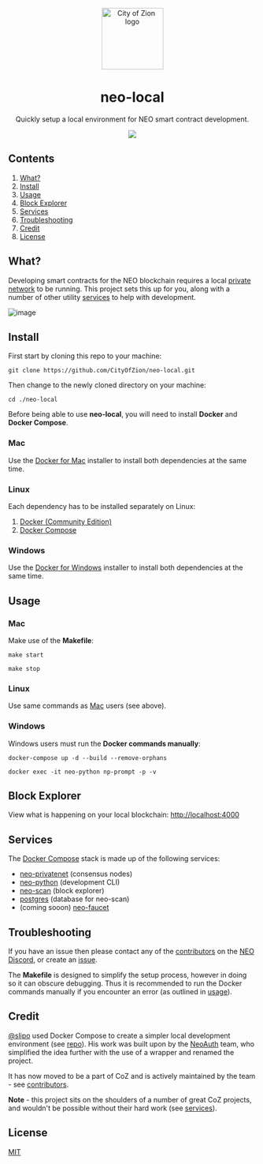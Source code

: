 <p align="center">
  <img
    src="http://res.cloudinary.com/vidsy/image/upload/v1503160820/CoZ_Icon_DARKBLUE_200x178px_oq0gxm.png"
    width="125px"
    alt="City of Zion logo">
</p>

<h1 align="center">neo-local</h1>

<p align="center">
  Quickly setup a local environment for NEO smart contract development.
</p>

<p align="center">
  <a href="https://travis-ci.org/CityOfZion/neo-local">
    <img src="https://img.shields.io/travis/CityOfZion/neo-local/master.svg">
  </a>
</p>

## Contents

1. [What?](#what)
1. [Install](#install)
1. [Usage](#usage)
1. [Block Explorer](#block-explorer)
1. [Services](#services)
1. [Troubleshooting](#troubleshooting)
1. [Credit](#credit)
1. [License](#license)

## What?

Developing smart contracts for the NEO blockchain requires a local 
[private network](https://hub.docker.com/r/cityofzion/neo-privatenet/) to be running. This project 
sets this up for you, along with a number of other utility [services](#services) to help with development.

![image](https://user-images.githubusercontent.com/2796074/36632958-9247f8ba-198d-11e8-8055-f096141902d9.png)

## Install

First start by cloning this repo to your machine:

```
git clone https://github.com/CityOfZion/neo-local.git
```

Then change to the newly cloned directory on your machine:

```
cd ./neo-local
```

Before being able to use **neo-local**, you will need to install **Docker** and **Docker Compose**.

### Mac

Use the [Docker for Mac](https://docs.docker.com/docker-for-mac/install/) installer to install both 
dependencies at the same time.

### Linux

Each dependency has to be installed separately on Linux:

1. [Docker (Community Edition)](https://store.docker.com/search?offering=community&operating_system=linux&q=&type=edition)
1. [Docker Compose](https://docs.docker.com/compose/install/#install-compose)

### Windows

Use the [Docker for Windows](https://docs.docker.com/docker-for-windows/install/) installer to install
both dependencies at the same time.

## Usage

### Mac 

Make use of the **Makefile**:

```
make start
```
```
make stop
```

### Linux

Use same commands as [Mac](#mac) users (see above).

### Windows

Windows users must run the **Docker commands manually**:

```
docker-compose up -d --build --remove-orphans
```
```
docker exec -it neo-python np-prompt -p -v
```

## Block Explorer

View what is happening on your local blockchain: [http://localhost:4000](http://localhost:4000)

## Services

The [Docker Compose](https://docs.docker.com/compose/) stack is made up of the following
services:

- [neo-privatenet](https://hub.docker.com/r/cityofzion/neo-privatenet/) (consensus nodes)
- [neo-python](https://github.com/CityOfZion/neo-python) (development CLI)
- [neo-scan](https://github.com/CityOfZion/neo-scan) (block explorer)
- [postgres](https://hub.docker.com/_/postgres/) (database for neo-scan)
- (coming sooon) [neo-faucet](https://github.com/CityOfZion/neo-faucet)

## Troubleshooting

If you have an issue then please contact any of the 
[contributors](https://github.com/CityOfZion/neo-local/graphs/contributors) on the 
[NEO Discord](https://discord.cityofzion.io), or create an [issue](https://github.com/CityOfZion/neo-local/issues/new).

The **Makefile** is designed to simplify the setup process, however in doing so it can 
obscure debugging. Thus it is recommended to run the Docker commands manually if you encounter 
an error (as outlined in [usage](#usage)).

## Credit

[@slipo](https://github.com/slipo) used Docker Compose to create a simpler
local development environment (see [repo](https://github.com/slipo/neo-scan-docker)). His work was built 
upon by the [NeoAuth](https://github.com/neoauth) team, who simplified the idea
further with the use of a wrapper and renamed the project.

It has now moved to be a part of CoZ and is actively maintained by the team - see 
[contributors](https://github.com/CityOfZion/neo-local/graphs/contributors).

**Note** - this project sits on the shoulders of a number of great CoZ projects, and wouldn't be 
possible without their hard work (see [services](#services)).

## License

[MIT](https://github.com/CityOfZion/neo-local/blob/master/LICENSE)
